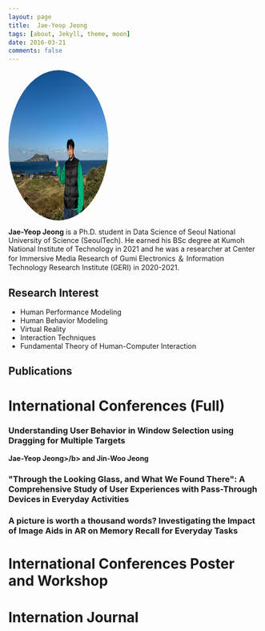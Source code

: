 ```yaml
---
layout: page
title:  Jae-Yeop Jeong
tags: [about, Jekyll, theme, moon]
date: 2016-03-21
comments: false
---
```


<img src="/assets/img/제주도.jpg" alt="Profile Picture" style="width: 200px; height: 300px; border-radius: 50%; vertical-align: middle; margin-right: 10px;">

<b>Jae-Yeop Jeong</b> is a Ph.D. student in Data Science of Seoul National University of Science (SeoulTech). He earned his BSc degree at Kumoh National Institute of Technology in 2021 and he was a researcher at Center for Immersive Media Research of Gumi Electronics ＆ Information Technology Research Institute (GERI) in 2020-2021.

## Research Interest
* Human Performance Modeling
* Human Behavior Modeling
* Virtual Reality
* Interaction Techniques
* Fundamental Theory of Human-Computer Interaction

## Publications
# International Conferences (Full)
### Understanding User Behavior in Window Selection using Dragging for Multiple Targets <br>
<b>Jae-Yeop Jeong>/b> and Jin-Woo Jeong
### "Through the Looking Glass, and What We Found There": A Comprehensive Study of User Experiences with Pass-Through Devices in Everyday Activities <br>
### A picture is worth a thousand words? Investigating the Impact of Image Aids in AR on Memory Recall for Everyday Tasks

# International Conferences Poster and Workshop

# Internation Journal

